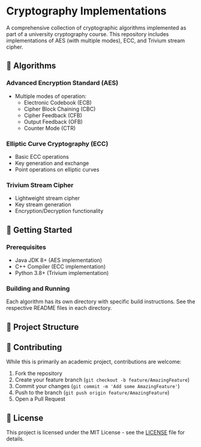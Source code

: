 # Cryptography Implementations

A comprehensive collection of cryptographic algorithms implemented as part of a university cryptography course. This repository includes implementations of AES (with multiple modes), ECC, and Trivium stream cipher.

## 🔑 Algorithms

### Advanced Encryption Standard (AES)
- Multiple modes of operation:
  - Electronic Codebook (ECB)
  - Cipher Block Chaining (CBC)
  - Cipher Feedback (CFB)
  - Output Feedback (OFB)
  - Counter Mode (CTR)

### Elliptic Curve Cryptography (ECC)
- Basic ECC operations
- Key generation and exchange
- Point operations on elliptic curves

### Trivium Stream Cipher
- Lightweight stream cipher
- Key stream generation
- Encryption/Decryption functionality

## 🚀 Getting Started

### Prerequisites
- Java JDK 8+ (AES implementation)
- C++ Compiler (ECC implementation)
- Python 3.8+ (Trivium implementation)

### Building and Running

Each algorithm has its own directory with specific build instructions. See the respective README files in each directory.

## 📁 Project Structure

## 🤝 Contributing

While this is primarily an academic project, contributions are welcome:

1. Fork the repository
2. Create your feature branch (`git checkout -b feature/AmazingFeature`)
3. Commit your changes (`git commit -m 'Add some AmazingFeature'`)
4. Push to the branch (`git push origin feature/AmazingFeature`)
5. Open a Pull Request

## 📝 License

This project is licensed under the MIT License - see the [LICENSE](LICENSE) file for details.

